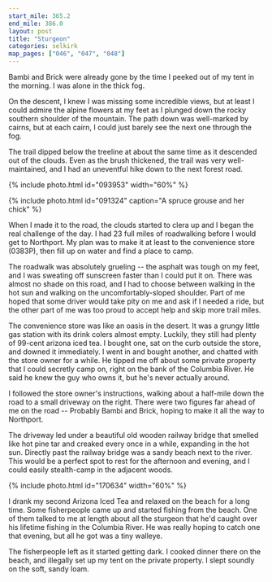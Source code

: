 ```yaml
---
start_mile: 365.2
end_mile: 386.0
layout: post
title: "Sturgeon"
categories: selkirk
map_pages: ["046", "047", "048"]
---
```


Bambi and Brick were already gone by the time I peeked out of my tent in the
morning. I was alone in the thick fog.

On the descent, I knew I was missing some incredible views, but at least I could
admire the alpine flowers at my feet as I plunged down the rocky southern
shoulder of the mountain. The path down was well-marked by cairns, but at each
cairn, I could just barely see the next one through the fog.

The trail dipped below the treeline at about the same time as it descended
out of the clouds. Even as the brush thickened, the trail was very
well-maintained, and I had an uneventful hike down to the next forest road.

{% include photo.html id="093953" width="60%" %}

{% include photo.html id="091324" caption="A spruce grouse and her chick" %}

When I made it to the road, the clouds started to clera up and I began the real
challenge of the day. I had 23 full miles of roadwalking before I would get to
Northport. My plan was to make it at least to the convenience store (0383P),
then fill up on water and find a place to camp.

The roadwalk was absolutely grueling -- the asphalt was tough on my feet, and I
was sweating off sunscreen faster than I could put it on. There was almost no
shade on this road, and I had to choose between walking in the hot sun and
walking on the uncomfortably-sloped shoulder. Part of me hoped that some driver
would take pity on me and ask if I needed a ride, but the other part of me was
too proud to accept help and skip more trail miles.

The convenience store was like an oasis in the desert. It was a grungy little
gas station with its drink colers almost empty. Luckily, they still had plenty
of 99-cent arizona iced tea. I bought one, sat on the curb outside the store,
and downed it immediately. I went in and bought another, and chatted with the
store owner for a while. He tipped me off about some private property that I
could secretly camp on, right on the bank of the Columbia River. He said he knew
the guy who owns it, but he's never actually around.

I followed the store owner's instructions, walking about a half-mile down the
road to a small driveway on the right. There were two figures far ahead of me on
the road -- Probably Bambi and Brick, hoping to make it all the way to
Northport.

The driveway led under a beautiful old wooden railway bridge that smelled like
hot pine tar and creaked every once in a while, expanding in the hot sun.
Directly past the railway bridge was a sandy beach next to the river. This would
be a perfect spot to rest for the afternoon and evening, and I could easily
stealth-camp in the adjacent woods.

{% include photo.html id="170634" width="60%" %}

I drank my second Arizona Iced Tea and relaxed on the beach for a long time.
Some fisherpeople came up and started fishing from the beach. One of them talked
to me at length about all the sturgeon that he'd caught over his lifetime
fishing in the Columbia River. He was really hoping to catch one that evening,
but all he got was a tiny walleye.

The fisherpeople left as it started getting dark. I cooked dinner there on the
beach, and illegally set up my tent on the private property. I slept soundly on
the soft, sandy loam.
